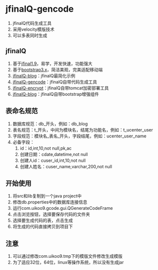 jfinalQ-gencode
==========================================
1. jfinalQ代码生成工具
2. 采用velocity模版技术
3. 可以多表同时生成

jfinalQ
---
1. 基于[jfinal1.9](http://www.jfinal.com/)，易学，开发快速，功能强大
2. 基于[bootstrap3.x](http://v3.bootcss.com/)，简洁美观，完美适配移动端
3. [jfinalQ-blog](http://git.oschina.net/uikoo9/jfinalQ-blog)：jfinalQ最简化示例
4. [jfinalQ-gencode](http://git.oschina.net/uikoo9/jfinalQ-gencode)：jfinalQ自带代码生成工具
5. [jfinalQ-encrypt](http://git.oschina.net/uikoo9/jfinalQ-encrypt)：jfinalQ自带tomcat加密部署工具
6. [jfinalQ-blog](http://git.oschina.net/uikoo9/jfinalQ-blog)：jfinalQ自带bootstrap增强组件

表命名规范
---
1. 数据库规范：db\_开头，例如：db\_blog
2. 表名规范：t\_开头，中间为模块名，结尾为功能名，例如：t\_ucenter\_user
3. 字段规范：模块名\_表名\_开头，字段结尾，例如：ucenter\_user\_name
4. 必备字段：
	1. id：id,int,10,not null,pk,ac 
	2. 创建日期：cdate,datetime,not null
	3. 创建人id：cuser_id,int,10,not null
	4. 创建人姓名：cuser_name,varchar,200,not null

开始使用
---
1. 将src和lib复制到一个java project中
2. 修改db.properties中的数据库连接信息
3. 运行com.uikoo9.gcode.gui.QGenerateCodeFrame
4. 点击浏览按钮，选择要保存代码的文件夹
5. 选择要生成代码的表，点击生成
6. 将生成的代码直接拷贝到项目下

注意
---
1. 可以通过修改com.uikoo9.tmp下的模版文件修改生成模版
2. 为了适应32位，64位，linux等操作系统，所以没有生成jar

